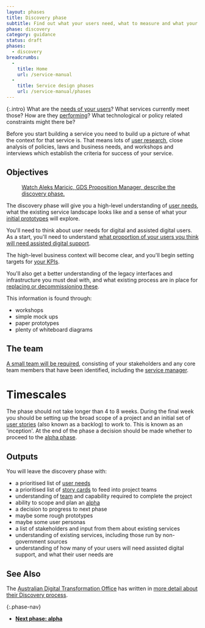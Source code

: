 ```yaml
---
layout: phases
title: Discovery phase
subtitle: Find out what your users need, what to measure and what your constraints are
phase: discovery
category: guidance
status: draft
phases:
  - discovery
breadcrumbs:
  -
    title: Home
    url: /service-manual
  -
    title: Service design phases
    url: /service-manual/phases
---
```


{:.intro}
What are the [needs of your users](/service-manual/user-centred-design/user-needs.html)? What services currently meet those? How are they [performing](/service-manual/measurement/performance-platform)? What technological or policy related constraints might there be?

Before you start building a service you need to build up a picture of what the context for that service is. That means lots of [user research](/service-manual/user-centred-design/user-research/index.html), close analysis of policies, laws and business needs, and workshops and interviews which establish the criteria for success of your service.

## Objectives

<figure class="media-player-wrapper video"><a href="https://www.youtube.com/watch?v=UVX1BT0oxWU">Watch Aleks Maricic, GDS Proposition Manager, describe the discovery phase.</a></figure>

The discovery phase will give you a high-level understanding of [user needs](/service-manual/user-centred-design/user-needs.html), what the existing service landscape looks like and a sense of what your [initial prototypes](/service-manual/user-centred-design/working-with-prototypes.html) will explore.

You'll need to think about user needs for digital and assisted digital users. As a start, you'll need to understand [what proportion of your users you think will need assisted digital support](/service-manual/assisted-digital/action-plan.html#discovery-stage).

The high-level business context will become clear, and you'll begin setting targets for [your KPIs](/service-manual/measurement).

You'll also get a better understanding of the legacy interfaces and infrastructure you must deal with, and what existing process are in place for [replacing or decommissioning these](/service-manual/phases/retirement.html).

This information is found through:

* workshops
* simple mock ups
* paper prototypes
* plenty of whiteboard diagrams

## The team

[A small team will be required](/service-manual/the-team), consisting of your stakeholders and any core team members that have been identified, including the [service manager](/service-manual/the-team/service-manager.html).


# Timescales

The phase should not take longer than 4 to 8 weeks. During the final week you should be setting up the broad scope of a project and an initial set of [user stories](/service-manual/agile/writing-user-stories.html) (also known as a backlog) to work to. This is known as an 'inception'. At the end of the phase a decision should be made whether to proceed to the [alpha phase](/service-manual/phases/alpha.html).


## Outputs

You will leave the discovery phase with:

* a prioritised list of [user needs](/service-manual/user-centred-design/user-needs.html)
* a prioritised list of [story cards](/service-manual/agile/writing-user-stories.html) to feed into project teams
* understanding of [team](/service-manual/the-team) and capability required to complete the project
* ability to scope and plan an [alpha](/service-manual/phases/alpha.html)
* a decision to progress to next phase
* maybe some rough prototypes
* maybe some user personas
* a list of stakeholders and input from them about existing services
* understanding of existing services, including those run by non-government sources
* understanding of how many of your users will need assisted digital support, and what their user needs are

## See Also

The [Australian Digital Transformation Office](https://www.dto.gov.au/) has written in [more detail about their Discovery process](http://ausdto.github.io/discovery-guide/).

{:.phase-nav}
* **[Next phase: alpha](/service-manual/phases/alpha.html)**

